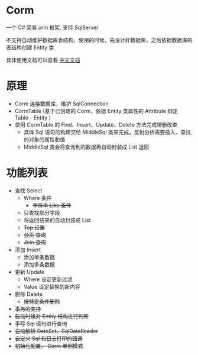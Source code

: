 # Corm
一个 C# 简易 orm 框架, 支持 SqlServer

不支持自动维护数据库表结构，使用的时候，先设计好数据库，之后依据数据库的表结构创建 Entity 类

具体使用文档可以查看 [中文文档](doc/Doc-zh.md)

# 原理

 - Corm 连接数据库，维护 SqlConnection
 - CormTable (基于已创建的 Corm，依据 Entity 类属性的 Attribute 绑定 Table - Entity )
 - 使用 CormTable 的 Find、Insert、Update、Delete 方法完成增删改查
	 - 具体 Sql 语句的构建交给 MiddleSql 类来完成，反射分析需要插入、查找的对象的属性和值
	 - MiddleSql 类会将查询到的数据再自动封装成 List<T> 返回 

# 功能列表
 - 查找 Select
	 - Where 条件
		- ~~字符串 Like 条件~~
	 - 只查找部分字段
	 - 将返回结果的自动封装成 List<T>
	 - ~~Top 设置~~
     - ~~分页 查询~~
     - ~~Join 查询~~
 - 添加 Insert
	 - 添加单条数据
	 - 添加多条数据
 - 更新 Update
	 - Where 设定更新过滤
	 - Value 设定替换的新内容
 - 删除 Delete
	 - ~~按特定条件删除~~
 - ~~事务的支持~~
 - ~~启动时候对 Entity 结构进行判断~~
 - ~~手写 Sql 语句进行查询~~
 - ~~自动解析 DateSet、SqlDataReader~~
 - ~~自定义 Sql 和日志打印的回调~~
 - ~~初始化配置， Corm 单例模式~~
